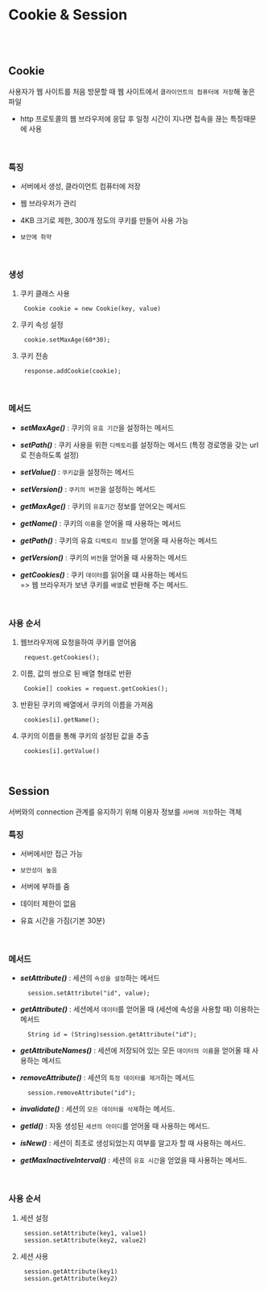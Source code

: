 ﻿# Cookie & Session
<br><br>

## Cookie
사용자가 웹 사이트를 처음 방문할 때 웹 사이트에서 `클라이언트의 컴퓨터에 저장`해 놓은 파일

- http 프로토콜의 웹 브라우저에 응답 후 일정 시간이 지나면 접속을 끊는 특징때문에 사용
<br>

### 특징

- 서버에서 생성, 클라이언트 컴퓨터에 저장

- 웹 브라우저가 관리
- 4KB 크기로 제한, 300개 정도의 쿠키를 만들어 사용 가능
- `보안에 취약`
<br>

### 생성
1. 쿠키 클래스 사용

	    Cookie cookie = new Cookie(key, value)

2. 쿠키 속성 설정

		cookie.setMaxAge(60*30);

3. 쿠키 전송

		response.addCookie(cookie);
<br>

### 메서드

- ***setMaxAge()*** : 쿠키의 `유효 기간`을 설정하는 메서드

- ***setPath()*** : 쿠키 사용을 위한 `디렉토리`를 설정하는 메서드 (특정 경로명을 갖는 url로 전송하도록 설정)
- ***setValue()*** : `쿠키값`을 설정하는 메서드
- ***setVersion()*** : `쿠키의 버전`을 설정하는 메서드
- ***getMaxAge()*** : 쿠키의 `유효기간` 정보를 얻어오는 메서드
- ***getName()*** : 쿠키의 `이름`을 얻어올 때 사용하는 메서드
- ***getPath()*** : 쿠키의 유효 `디렉토리 정보`를 얻어올 때 사용하는 메서드
- ***getVersion()*** : 쿠키의 `버전`을 얻어올 때 사용하는 메서드
- ***getCookies()*** : 쿠키 `데이터`를 읽어올 떄 사용하는 메서드 <br>
  					 => 웹 브라우저가 보낸 쿠키를 `배열`로 반환해 주는 메서드.
<br>

### 사용 순서
1. 웹브라우저에 요청을하여 쿠키를 얻어옴

		request.getCookies();

2. 이름, 값의 쌍으로 된 배열 형태로 반환

		Cookie[] cookies = request.getCookies();

3. 반환된 쿠키의 배열에서 쿠키의 이름을 가져옴

		cookies[i].getName();

4. 쿠키의 이름을 통해 쿠키의 설정된 값을 추출

		cookies[i].getValue()

<br>

## Session
서버와의 connection 관계를 유지하기 위해 이용자 정보를 `서버에 저장`하는 객체
<br>

### 특징
- 서버에서만 접근 가능

- `보안성이 높음`
- 서버에 부하를 줌
- 데이터 제한이 없음
- 유효 시간을 가짐(기본 30분)
<br>

### 메서드
- ***setAttribute()*** : 세션의 `속성을 설정`하는 메서드 <br>
			
		session.setAttribute("id", value);
			 
- ***getAttribute()*** : 세션에서 `데이터`를 얻어올 때 (세션에 속성을 사용할 때) 이용하는 메서드<br>

		String id = (String)session.getAttribute("id");

- ***getAttributeNames()*** : 세션에 저장되어 있는 모든 `데이터의 이름`을 얻어올 때 사용하는 메서드
- ***removeAttribute()*** : 세션의 `특정 데이터를 제거`하는 메서드<br>

		session.removeAttribute("id");

- ***invalidate()*** : 세션의 `모든 데이터를 삭제`하는 메서드.
- ***getId()*** : 자동 생성된 `세션의 아이디`를 얻어올 때 사용하는 메서드.
- ***isNew()*** : 세션이 최초로 생성되었는지 여부를 알고자 할 때 사용하는 메서드.
- ***getMaxInactiveInterval()*** : 세션의 `유효 시간`을 얻었을 때 사용하는 메서드.
<br>

### 사용 순서

1. 세션 설정

		session.setAttribute(key1, value1)
		session.setAttribute(key2, value2)

2. 세션 사용

		session.getAttribute(key1)
		session.getAttribute(key2)
